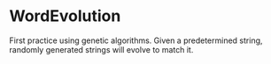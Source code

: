 # WordEvolution
First practice using genetic algorithms. Given a predetermined string, randomly generated strings will evolve to match it. 
